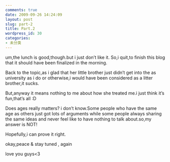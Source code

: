 ```yaml
---
comments: true
date: 2009-09-26 14:24:09
layout: post
slug: part-2
title: Part.2
wordpress_id: 30
categories:
- 未分类
---
```


um,the lunch is good,though.but i just don’t like it. So,i quit,to finish this blog that it should have been finalized in the morning.

Back to the topic,as i glad that her little brother just didn’t get into the as university as i do or otherwise,i would have been considered as a litter brother,it sucks.

But,anyway it means nothing to me about how she treated me.i just think it’s fun,that’s all :D

Does ages really matters? i don’t know.Some people who have the same age as others just got lots of arguments while some people always sharing the same ideas and never feel like to have nothing to talk about.so,my answer is NOT!

Hopefully,i can prove it right.

okay,peace & stay tuned , again

love you guys<3

 
